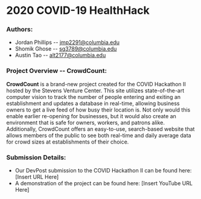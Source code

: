 # 2020 COVID-19 HealthHack

### Authors: 
- Jordan Phillips -- jmp2291@columbia.edu
- Shomik Ghose -- sg3789@columbia.edu
- Austin Tao -- alt2177@columbia.edu

### Project Overview -- CrowdCount:
**CrowdCount** is a brand-new project created for the COVID Hackathon II hosted by the Stevens 
Venture Center. This site utilizes state-of-the-art computer vision to track the number of people
entering and exiting an establishment and updates a database in real-time, allowing business 
owners to get a live feed of how busy their location is. Not only would this enable earlier 
re-opening for businesses, but it would also create an environment that is safe for owners,
workers, and patrons alike. Additionally, CrowdCount offers an easy-to-use, search-based 
website that allows members of the public to see both real-time and daily average data for
crowd sizes at establishments of their choice. 

### Submission Details:
- Our DevPost submission to the COVID Hackathon II can be found here: [Insert URL Here]
- A demonstration of the project can be found here: [Insert YouTube URL Here]

